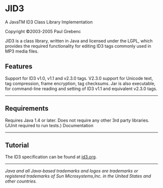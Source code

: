 # JID3
A JavaTM ID3 Class Library Implementation

Copyright ©2003-2005 Paul Grebenc

JID3 is a class library, written in Java and licensed under the LGPL, which provides the required functionality for editing ID3 tags commonly used in MP3 media files.

## Features

Support for ID3 v1.0, v1.1 and v2.3.0 tags.
V2.3.0 support for Unicode text, tag compression, frame encryption, tag checksums.
Jar is also executable, for command-line reading and setting of ID3 v1.1 and equivalent v2.3.0 tags.

---

## Requirements

Requires Java 1.4 or later.
Does not require any other 3rd party libraries. (JUnit required to run tests.)
Documentation

---

## Tutorial
The ID3 specification can be found at [id3.org](https://id3.org).

---

_Java and all Java-based trademarks and logos are trademarks or registered trademarks of Sun Microsystems,Inc. in the United States and other countries._
